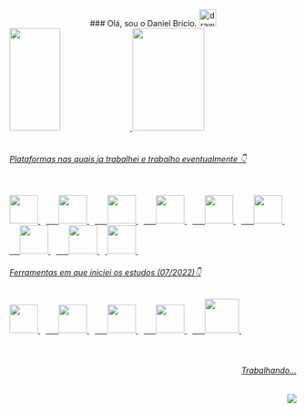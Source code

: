 <center> ### Olá, sou o Daniel Bricio. <img src="https://img.icons8.com/color/48/000000/hal-9000.png" alt="drawing" width="30"/></center>


<div>
  <a href="https://github.com/danielbricio">
  <img width="42%" height="180em" src="https://github-readme-stats.vercel.app/api?username=danielbricio&show_icons=true&theme=tokyonight&include_all_commits=true&count_private=true" />
  <img width="50%" height="180em" src="https://github-readme-stats.vercel.app/api/top-langs/?username=danielbricio&layout=compact&langs_count=16&theme=tokyonight" />
</div>



<div style="display: inline_block"><br>

<h6> Plataformas nas quais ja trabalhei e trabalho eventualmente 👇 <br><br></h6>
 <img src="https://cdn-icons-png.flaticon.com/512/2288/2288010.png" width="50" height="50" />
 <img src="https://progress-bar.dev/78" height="10" /> 
 &emsp;

 <img src="https://cdn.jsdelivr.net/gh/devicons/devicon/icons/c/c-original.svg" width="50" height="50"/>
 <img src="https://progress-bar.dev/26" height="10" /> 
 &emsp;

 <img src="https://img.icons8.com/color/96/davinci-resolve.png" width="50" height="50"/> 
 <img src="https://progress-bar.dev/32" height="10" /> 
 &emsp;

 <img src="https://upload.wikimedia.org/wikipedia/commons/a/af/Adobe_Photoshop_CC_icon.svg" width="50" height="50"/> 
 <img src="https://progress-bar.dev/71" height="10" /> 
 &emsp;
 
 <img src="https://upload.wikimedia.org/wikipedia/commons/9/9a/Visual_Studio_Code_1.35_icon.svg" width="50" height="50"/> 
 <img src="https://progress-bar.dev/42" height="10" /> 
 &emsp;
 
 <img src="https://cdn.jsdelivr.net/gh/devicons/devicon/icons/ubuntu/ubuntu-plain.svg" width="50" height="50"/>
 <img src="https://progress-bar.dev/41" height="10" /> 
 &emsp;

 <img src="https://i.redd.it/ne6ukkej06t71.png" width="50" height="50"/>
 <img src="https://progress-bar.dev/81" height="10" /> 
 &emsp;
 
<img src="https://cdn.jsdelivr.net/gh/devicons/devicon/icons/java/java-original.svg" width="50" height="50" />
 <img src="https://progress-bar.dev/28" height="10" />

<img src="https://cdn.jsdelivr.net/gh/devicons/devicon/icons/figma/figma-original.svg" width="50" height="50" />
 <img src="https://progress-bar.dev/21" height="10" />
  
</div>

<div style="display: inline_block" >
<h6> Ferramentas em que iniciei os estudos (07/2022)👇</h6>

<img src="https://cdn.jsdelivr.net/gh/devicons/devicon/icons/javascript/javascript-original.svg" width="50" height="50" />
<img src="https://progress-bar.dev/5" height="10" /> 
&emsp;

<img src="https://cdn.jsdelivr.net/gh/devicons/devicon/icons/css3/css3-original.svg" width="50" height="50"/>
<img src="https://progress-bar.dev/15" height="10" />
&emsp;

<img src="https://cdn.jsdelivr.net/gh/devicons/devicon/icons/html5/html5-original.svg" width="50" height="50" />
<img src="https://progress-bar.dev/19" height="10" /> 
&emsp;

<img src="https://cdn.jsdelivr.net/gh/devicons/devicon/icons/git/git-original.svg" width="50" height="50" />
<img src="https://progress-bar.dev/19" height="10" /> 
&emsp;

<img src="https://github.githubassets.com/images/modules/logos_page/Octocat.png" width="60" height="60"/>
<img src="https://progress-bar.dev/19" height="10" /> 

</div>

<br>
<br>
<h6 align="right" > Trabalhando...</h6>
<img align="right" src="https://upload.wikimedia.org/wikipedia/commons/7/70/ProgressBar.gif" />


